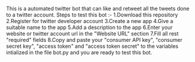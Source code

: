 This is a automated twitter bot that can like and retweet all the tweets done to a twitter account. 
Steps to test this bot :- 
1.Download this repository
2.Register for twitter developer account
3.Create a new app
4.Give a suitable name to the app
5.Add a description to the app
6.Enter your website or twitter account url  in the "Website URL" section
7.Fill all rest "required" fields
8.Copy and paste your "consumer API key", "consumer secret key", "access token" and "access token secret" to the variables intialized in 
the file bot.py
and you are ready to test this bot.
